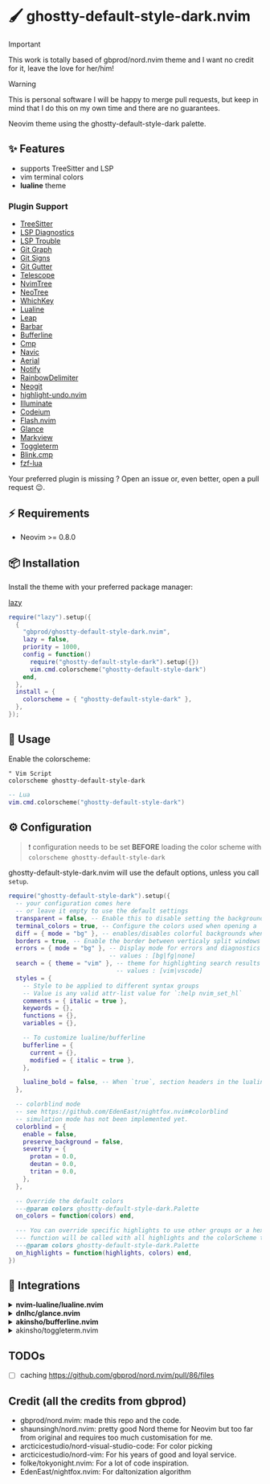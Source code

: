 # 🖌️ ghostty-default-style-dark.nvim

> [!IMPORTANT]
> This work is totally based of gbprod/nord.nvim theme and I want no credit for it, leave the love
> for her/him!

> [!WARNING]
> This is personal software I will be happy to merge pull requests, but keep in mind that I do this
> on my own time and there are no guarantees.

Neovim theme using the ghostty-default-style-dark palette.

## ✨ Features

- supports TreeSitter and LSP
- vim terminal colors
- **lualine** theme

### Plugin Support

- [TreeSitter](https://github.com/nvim-treesitter/nvim-treesitter)
- [LSP Diagnostics](https://neovim.io/doc/user/lsp.html)
- [LSP Trouble](https://github.com/folke/lsp-trouble.nvim)
- [Git Graph](https://github.com/isakbm/gitgraph.nvim)
- [Git Signs](https://github.com/lewis6991/gitsigns.nvim)
- [Git Gutter](https://github.com/airblade/vim-gitgutter)
- [Telescope](https://github.com/nvim-telescope/telescope.nvim)
- [NvimTree](https://github.com/kyazdani42/nvim-tree.lua)
- [NeoTree](https://github.com/nvim-neo-tree/neo-tree.nvim)
- [WhichKey](https://github.com/liuchengxu/vim-which-key)
- [Lualine](https://github.com/hoob3rt/lualine.nvim)
- [Leap](https://github.com/ggandor/leap.nvim)
- [Barbar](https://github.com/romgrk/barbar.nvim)
- [Bufferline](https://github.com/akinsho/bufferline.nvim)
- [Cmp](https://github.com/hrsh7th/nvim-cmp/)
- [Navic](https://github.com/SmiteshP/nvim-navic)
- [Aerial](https://github.com/stevearc/aerial.nvim)
- [Notify](https://github.com/rcarriga/nvim-notify)
- [RainbowDelimiter](https://github.com/HiPhish/rainbow-delimiters.nvim)
- [Neogit](https://github.com/NeogitOrg/neogit)
- [highlight-undo.nvim](https://github.com/tzachar/highlight-undo.nvim)
- [Illuminate](https://github.com/RRethy/vim-illuminate)
- [Codeium](https://github.com/Exafunction/codeium.vim)
- [Flash.nvim](https://github.com/folke/flash.nvim)
- [Glance](https://github.com/dnlhc/glance.nvim)
- [Markview](https://github.com/OXY2DEV/markview.nvim)
- [Toggleterm](https://github.com/akinsho/toggleterm.nvim)
- [Blink.cmp](https://github.com/saghen/blink.cmp)
- [fzf-lua](https://github.com/ibhagwan/fzf-lua)

Your preferred plugin is missing ? Open an issue or, even better, open a pull
request 😉.

## ⚡️ Requirements

- Neovim >= 0.8.0

## 📦 Installation

Install the theme with your preferred package manager:

[lazy](https://github.com/folke/lazy.nvim)

```lua
require("lazy").setup({
  {
    "gbprod/ghostty-default-style-dark.nvim",
    lazy = false,
    priority = 1000,
    config = function()
      require("ghostty-default-style-dark").setup({})
      vim.cmd.colorscheme("ghostty-default-style-dark")
    end,
  },
  install = {
    colorscheme = { "ghostty-default-style-dark" },
  },
});
```

## 🚀 Usage

Enable the colorscheme:

```vim
" Vim Script
colorscheme ghostty-default-style-dark
```

```lua
-- Lua
vim.cmd.colorscheme("ghostty-default-style-dark")
```

## ⚙️ Configuration

> ❗️ configuration needs to be set **BEFORE** loading the color scheme with
> `colorscheme ghostty-default-style-dark`

ghostty-default-style-dark.nvim will use the default options, unless you call `setup`.

```lua
require("ghostty-default-style-dark").setup({
  -- your configuration comes here
  -- or leave it empty to use the default settings
  transparent = false, -- Enable this to disable setting the background color
  terminal_colors = true, -- Configure the colors used when opening a `:terminal` in Neovim
  diff = { mode = "bg" }, -- enables/disables colorful backgrounds when used in diff mode. values : [bg|fg]
  borders = true, -- Enable the border between verticaly split windows visible
  errors = { mode = "bg" }, -- Display mode for errors and diagnostics
                            -- values : [bg|fg|none]
  search = { theme = "vim" }, -- theme for highlighting search results
                              -- values : [vim|vscode]
  styles = {
    -- Style to be applied to different syntax groups
    -- Value is any valid attr-list value for `:help nvim_set_hl`
    comments = { italic = true },
    keywords = {},
    functions = {},
    variables = {},

    -- To customize lualine/bufferline
    bufferline = {
      current = {},
      modified = { italic = true },
    },

    lualine_bold = false, -- When `true`, section headers in the lualine theme will be bold
  },

  -- colorblind mode
  -- see https://github.com/EdenEast/nightfox.nvim#colorblind
  -- simulation mode has not been implemented yet.
  colorblind = {
    enable = false,
    preserve_background = false,
    severity = {
      protan = 0.0,
      deutan = 0.0,
      tritan = 0.0,
    },
  },

  -- Override the default colors
  ---@param colors ghostty-default-style-dark.Palette
  on_colors = function(colors) end,

  --- You can override specific highlights to use other groups or a hex color
  --- function will be called with all highlights and the colorScheme table
  ---@param colors ghostty-default-style-dark.Palette
  on_highlights = function(highlights, colors) end,
})
```

## 🤝 Integrations

<details>
<summary><b>nvim-lualine/lualine.nvim</b></summary>
To enable the `ghostty-default-style-dark` theme for `Lualine`, simply specify it in your
lualine settings:

```lua
require('lualine').setup {
  options = {
    -- ... your lualine config
    theme = 'ghostty-default-style-dark'
    -- ... your lualine config
  }
}
```

</details>

<details>
<summary><b>dnlhc/glance.nvim</b></summary>
ghostty-default-style-dark provide default options for `glance.nvim` to have a better integration:

```lua
require("lazy").setup({
    {
      "dnlhc/glance.nvim",
      opts = require("ghostty-default-style-dark.plugins.glance").make_opts({
        folds = {
          folded = false,
        },
      }),
    }
  }
)
```

</details>

<details>
<summary><b>akinsho/bufferline.nvim</b></summary>
To use this theme for `bufferline`, add this to your config:

```lua
require("bufferline").setup({
    options = {
        separator_style = "thin",
    },
    highlights = require("ghostty-default-style-dark.plugins.bufferline").akinsho(),
})
```

</details>

<details>
<summary>akinsho/toggleterm.nvim</summary>
ghostty-default-style-dark provide default options for `toggleterm.nvim` to have a better integration:

```lua
require("toggleterm").setup(
    require("ghostty-default-style-dark.plugins.toggleterm").make_opts({
      -- your custom options
    })
)
```

</details>

## TODOs

- [ ] caching https://github.com/gbprod/nord.nvim/pull/86/files

## Credit (all the credits from gbprod)

- gbprod/nord.nvim: made this repo and the code.
- shaunsingh/nord.nvim: pretty good Nord theme for Neovim but too far from original and requires too much customisation for me.
- arcticicestudio/nord-visual-studio-code: For color picking
- arcticicestudio/nord-vim: For his years of good and loyal service.
- folke/tokyonight.nvim: For a lot of code inspiration.
- EdenEast/nightfox.nvim: For daltonization algorithm
